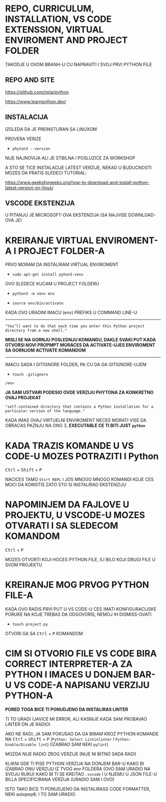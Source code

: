 # REPO, CURRICULUM, INSTALLATION, VS CODE EXTENSSION, VIRTUAL ENVIROMENT AND PROJECT FOLDER

TAKODJE U OVOM BRANH-U CU NAPRAVITI I SVOJ PRVI PYTHON FILE

## REPO AND SITE

<https://github.com/nnja/python>

<https://www.learnpython.dev/>

## INSTALACIJA

IZGLEDA DA JE PREINSTLIRAN SA LINUXOM

PROVERA VERIZE

- `phyton3 --version`

NIJE NAJNOVIJA ALI JE STBILNA I POSLUZICE ZA WORKSHOP

A STO SE TICE INSTALACIJE LATEST VERZIJE, NEKAD U BUDUCNOSTI MOZES DA PRATIS SLEDECI TUTORIAL:

<https://www.geeksforgeeks.org/how-to-download-and-install-python-latest-version-on-linux/>

## VSCODE EKSTENZIJA

U PITANJU JE MICROSOFT-OVA EKSTENZIJA (SA NAJVISE DOWNLOAD-OVA JE)

# KREIRANJE VIRTUAL ENVIROMENT-A I PROJECT FOLDER-A

PRVO MORAM DA INSTALIRAM VIRTUAL ENVIROMENT

- `sudo apt-get install pyhon3-venv`

OVO SLEDECE KUCAM U PROJECT FOLDERU 

- `python3 -m venv env`

- `source env/bin/activate`

KADA OVO URADIM IMACU (env) PREFIKS U COMMAND LINE-U

***

`"You’ll want to do that each time you enter this Python project directory from a new shell."`

**MISLI SE NA GORNJU POSLEDNJU KOMANDU, DAKLE SVAKI PUT KADA OTVORSI NOVI PROPMPT MORACES DA ACTIVATE-UJES ENVIROMENT SA GORNJOM ACTIVATE KOMANDOM**

***

IMACU SADA I GITIGNORE FOLDER, PA CU DA GA GITIGNORE-UJEM

- `touch .gitignore`

```
/env
```

**JA SAM USTVARI PODESIO OVDE VERZIJU PHYTONA ZA KONKRETNO OVAJ PROJEKAT**

`"self-contained directory that contains a Python installation for a particular version of the language."`

KADA IMAS OVAJ VIRTUELNI ENVIROMENT NECES MORATI VISE DA OBRACAS PAZNJU NA ONO 3, **EXECUTABLE CE TI BITI JUST `python`**

# KADA TRAZIS KOMANDE U VS CODE-U MOZES POTRAZITI I Python

<kbd>Ctrl</kbd> + <kbd>Shift</kbd> + <kbd>P</kbd>

NACICES TAMO `Stsrt REPL` I JOS MNOGO MNOGO KOMANDI KOJE CES MOCI DA KORISTIS ZATO STO SI INSTALIRAO EKSTENZIJU

# NAPOMINJEM DA FAJLOVE U PROJEKTU, U VSCODE-U MOZES OTVARATI I SA SLEDECOM KOMANDOM

<kbd>Ctrl</kbd> + <kbd>P</kbd>

MOZES OTVORTI KOJI HOCES PYTHON FILE, ILI BILO KOJI DRUGI FILE U SVOM PROJEKTU

# KREIRANJE MOG PRVOG PYTHON FILE-A

KADA OVO RADIS PRVI PUT U VS CODE-U CES IMATI KONFIGURACIJSKE PORUKE NA KOJE TREBAS DA ODGOVORIS, NEMOJ IH DISMISS-OVATI

- `touch project.py`

OTVORI GA SA <kbd>Ctrl</kbd> + <kbd>P</kbd> KOMANDOM

# CIM SI OTVORIO FILE VS CODE BIRA CORRECT INTERPRETER-A ZA PYTHON I IMACES U DONJEM BAR-U VS CODE-A NAPISANU VERZIJU PYTHON-A

**PORED TOGA BICE TI PONUDJENO DA INSTALIRAS LINTER**

TI TO URADI (JAVICE MI ERROR, ALI KASNIJE KADA SAM PROBAVAO LINTER ON JE RADIO)

AKO NE RADI; JA SAM POKUSAO DA GA BIRAM KROZ PYTHON KOMANDE NA <kbd>Ctrl</kbd> + <kbd>Shift</kbd> + <kbd>P</kbd> (`Python: Select Lintinlinter` I `Python: Enable/Disable lint`) (IZABRAO SAM NEKI `pylint`)

MOZDA NIJE RADIO ZBOG VERZIJE (NIJE NI BITNO SADA RADI)

KLIKNI GDE TI PISE PYTHON VERZIJA NA DONJEM BAR-U KAKO BI IZABRAO ONU VERZIJU IZ TVOG env FOLDERA (OVO SAM URADIO NA SVOJU RUKU) KAKO BI TI SE KREITAO `.vscode` I U NJEMU U JSON FILE-U BILLA SPECIFICIRANA VERZIJA (URADIO SAM I OVO)

ISTO TAKO BICE TI PONUDJENO DA INSTALIRASS CODE FORMATTER, NEKI autopep8; I TO SAM URADIO